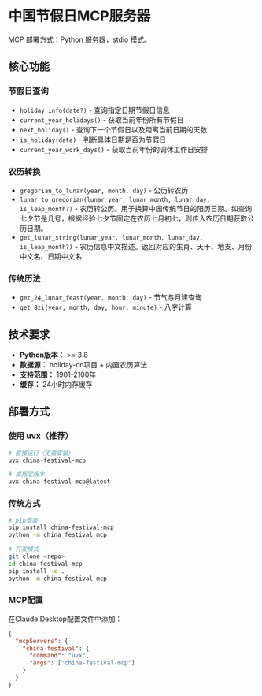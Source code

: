 

# 中国节假日MCP服务器

MCP 部署方式：Python 服务器，stdio 模式。

## 核心功能

### 节假日查询
- `holiday_info(date?)` - 查询指定日期节假日信息
- `current_year_holidays()` - 获取当前年份所有节假日
- `next_holiday()` - 查询下一个节假日以及距离当前日期的天数
- `is_holiday(date)` - 判断具体日期是否为节假日
- `current_year_work_days()` - 获取当前年份的调休工作日安排

### 农历转换
- `gregorian_to_lunar(year, month, day)` - 公历转农历
- `lunar_to_gregorian(lunar_year, lunar_month, lunar_day, is_leap_month?)` - 农历转公历。用于换算中国传统节日的阳历日期。如查询七夕节是几号，根据经验七夕节固定在农历七月初七，则传入农历日期获取公历日期。
- `get_lunar_string(lunar_year, lunar_month, lunar_day, is_leap_month?)` - 农历信息中文描述。返回对应的生肖、天干、地支、月份中文名、日期中文名

### 传统历法
- `get_24_lunar_feast(year, month, day)` - 节气与月建查询
- `get_8zi(year, month, day, hour, minute)` - 八字计算

## 技术要求

- **Python版本：** >= 3.8
- **数据源：** holiday-cn项目 + 内置农历算法
- **支持范围：** 1901-2100年
- **缓存：** 24小时内存缓存

## 部署方式

### 使用 uvx（推荐）
```bash
# 直接运行（无需安装）
uvx china-festival-mcp

# 或指定版本
uvx china-festival-mcp@latest
```

### 传统方式
```bash
# pip安装
pip install china-festival-mcp
python -m china_festival_mcp

# 开发模式
git clone <repo>
cd china-festival-mcp
pip install -e .
python -m china_festival_mcp
```

### MCP配置
在Claude Desktop配置文件中添加：
```json
{
  "mcpServers": {
    "china-festival": {
      "command": "uvx",
      "args": ["china-festival-mcp"]
    }
  }
}
```

